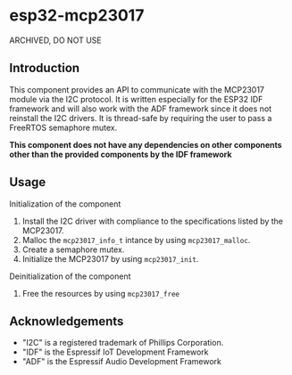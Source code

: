 # esp32-mcp23017

ARCHIVED, DO NOT USE

## Introduction
This component provides an API to communicate with the MCP23017 module via the I2C protocol. It is written especially for the ESP32 IDF framework and will also work with the ADF framework since it does not reinstall the I2C drivers. It is thread-safe by requiring the user to pass a FreeRTOS semaphore mutex.

**This component does not have any dependencies on other components other than the provided components by the IDF framework**

## Usage
Initialization of the component
1. Install the I2C driver with compliance to the specifications listed by the MCP23017.
2. Malloc the `mcp23017_info_t` intance by using `mcp23017_malloc`.
3. Create a semaphore mutex.
4. Initialize the MCP23017 by using `mcp23017_init`.

Deinitialization of the component
1. Free the resources by using `mcp23017_free`

## Acknowledgements
* "I2C" is a registered trademark of Phillips Corporation.
* "IDF" is the Espressif IoT Development Framework
* "ADF" is the Espressif Audio Development Framework
